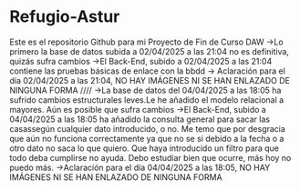 # Refugio-Astur
Este es el repositorio Github para mi Proyecto de Fin de Curso DAW 
->Lo primero la base de datos subida a 02/04/2025 a las 21:04 no es definitiva, quizás sufra cambios
->El Back-End, subido a  02/04/2025 a las 21:04 contiene las pruebas básicas de enlace con la bbdd 
-> Aclaración para el día 02/04/2025 a las 21:04, NO HAY IMÁGENES NI SE HAN ENLAZADO DE NINGUNA FORMA
////
->La base de datos del 04/04/2025 a las 18:05 ha sufrido cambios estructurales leves.Le he añadido el modelo relacional a mayores. Aún es posible que sufra cambios
->El Back-End, subido a 04/04/2025 a las 18:05 ha añadido la consulta general para sacar las casassegún cualquier dato introducido, o no. Me temo que por desgracia que aún no funciona correctamente ya que no se si debido a la fecha o a otro dato no saca lo que quiero. Que haya introducido un filtro para que todo deba cumplirse no ayuda. Debo estudiar bien que ocurre, más hoy no puedo más. 
->Aclaración para el día 04/04/2025 a las 18:05, NO HAY IMÁGENES NI SE HAN ENLAZADO DE NINGUNA FORMA
